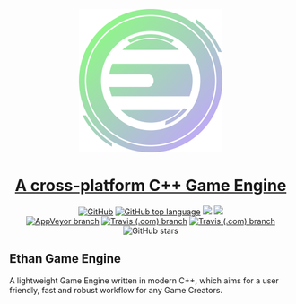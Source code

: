 <!-- Copyright 2020 Nghia Lam -->

<!-- Licensed under the Apache License, Version 2.0 (the "License"); -->
<!-- you may not use this file except in compliance with the License. -->
<!-- You may obtain a copy of the License at -->

<!-- http://www.apache.org/licenses/LICENSE-2.0 -->

<!-- Unless required by applicable law or agreed to in writing, software -->
<!-- distributed under the License is distributed on an "AS IS" BASIS, -->
<!-- WITHOUT WARRANTIES OR CONDITIONS OF ANY KIND, either express or implied. -->
<!-- See the License for the specific language governing permissions and -->
<!-- limitations under the License. -->

<p align="center">
  <img src="res/ethan_logo.png" width="256" height="256" />
</p>

<!-- Title -->
<h1 align="center" style="border-bottom: none;">
  <a href="">A cross-platform C++ Game Engine</a>
</h1>

<!-- Badge Images -->
<p align="center">
<a href="http://www.apache.org/licenses/LICENSE-2.0.html"><img alt="GitHub" src="https://img.shields.io/github/license/zznghialamzz/ethan"></a>
<a href="https://en.wikipedia.org/wiki/C%2B%2B14"><img alt="GitHub top language" src="https://img.shields.io/github/languages/top/zznghialamzz/ethan"></a>
<a href="https://www.codacy.com/manual/nghialam12795/Ethan?utm_source=github.com&amp;utm_medium=referral&amp;utm_content=zZnghialamZz/Ethan&amp;utm_campaign=Badge_Grade"><img src="https://app.codacy.com/project/badge/Grade/ec5283c04a2f43a991a48b0dfb0f5b8a"/></a>
<a href="https://www.tickgit.com/browse?repo=github.com/zZnghialamZz/Ethan"><img src="https://badgen.net/https/api.tickgit.com/badgen/github.com/zZnghialamZz/Ethan"></a>
</br>
<a href="https://ci.appveyor.com/project/zZnghialamZz/ethan/branch/master"><img alt="AppVeyor branch" src="https://img.shields.io/appveyor/build/zznghialamzz/ethan/master?logo=windows"></a>
<a href="https://travis-ci.com/zZnghialamZz/Ethan"><img alt="Travis (.com) branch" src="https://img.shields.io/travis/com/zznghialamzz/ethan/master.svg?logo=apple&logoColor=white"></a>
<a href="https://travis-ci.com/zZnghialamZz/Ethan"><img alt="Travis (.com) branch" src="https://img.shields.io/travis/com/zznghialamzz/ethan/master.svg?logo=linux&logoColor=white"></a>
</br>
<a><img alt="GitHub stars" src="https://img.shields.io/github/stars/zznghialamzz/ethan?style=social"></a>
</p>


<!-- Contents -->
Ethan Game Engine
-------------------------------------------------------------------------------
A lightweight Game Engine written in modern C++, which aims for a user friendly, fast
and robust workflow for any Game Creators.

